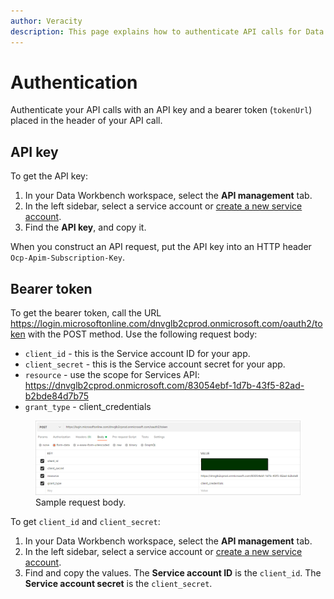 ```yaml
---
author: Veracity
description: This page explains how to authenticate API calls for Data Workbench.
---
```

# Authentication
Authenticate your API calls with an API key and a bearer token (`tokenUrl`) placed in the header of your API call.

## API key
To get the API key:
1. In your Data Workbench workspace, select the **API management** tab.
2. In the left sidebar, select a service account or [create a new service account](apimanagement.md).
3. Find the **API key**, and copy it.

When you construct an API request, put the API key into an HTTP header `Ocp-Apim-Subscription-Key`.

## Bearer token
To get the bearer token, call the URL https://login.microsoftonline.com/dnvglb2cprod.onmicrosoft.com/oauth2/token with the POST method.
Use the following request body:
* `client_id` - this is the Service account ID for your app.
* `client_secret` - this is the Service account secret for your app.
* `resource` - use the scope for Services API: https://dnvglb2cprod.onmicrosoft.com/83054ebf-1d7b-43f5-82ad-b2bde84d7b75
* `grant_type` - client_credentials

<figure>
	<img src="assets/requestbody.png"/>
	<figcaption>Sample request body.</figcaption>
</figure>

To get `client_id` and `client_secret`:
1. In your Data Workbench workspace, select the **API management** tab.
2. In the left sidebar, select a service account or [create a new service account](apimanagement.md).
3. Find and copy the values. The **Service account ID** is the `client_id`. The **Service account secret** is the `client_secret`.
